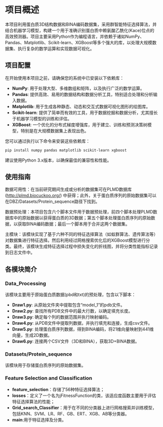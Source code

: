 # 项目概述

本项目利用蛋白质3D结构数据和BINA编码数据集，采用群智能特征选择算法，并结合机器学习模型，构建一个用于准确识别蛋白质中赖氨酸乙酰化(Kace)位点的高效预测器。项目主要采用Python作为编程语言，并依赖于诸如NumPy、Pandas、Matplotlib、Scikit-learn、XGBoost等多个强大的库，以处理大规模数据集、执行复杂的数学运算和实现数据可视化。

## 项目配置

在开始使用本项目之前，请确保您的系统中已安装以下依赖库：

- **NumPy**: 用于处理大型、多维数组和矩阵，以及执行广泛的数学运算。
- **Pandas**: 提供高效、易用的数据结构和数据分析工具，特别适合处理和分析输入数据。
- **Matplotlib**: 用于生成各种静态、动态和交互式数据可视化图形的绘图库。
- **Scikit-learn**: 提供了简单而有效的工具，用于数据挖掘和数据分析，尤其擅长于机器学习模型的训练和评估。
- **XGBoost**: 一个优化的分布式梯度增强库，用于建立、训练和预测决策树模型，特别是在大规模数据集上表现出色。

您可以通过执行以下命令来安装这些依赖库：

```bash
pip install numpy pandas matplotlib scikit-learn xgboost

```

建议使用Python 3.x版本，以确保最佳的兼容性和性能。

## 使用指南

数据可用性：在当前研究期间生成或分析的数据集可在PLMD数据库 (http://plmd.biocuckoo.org/) 中获得；此外，关于蛋白质序列的原始数据集可以在DBZ/Datasets/Protein_sequence路径下找到。

数据预处理：本项目包含六个脚本文件用于数据预处理，前四个脚本处理PLMD数据库中的原始数据以获得蛋白质的3D数据；第五个脚本处理蛋白质序列的原始数据，以获取BINA编码数据；最后一个脚本用于合并这两个数据集。

主模块：该模块实现了基于六种不同的特征选择算法（如蚁群算法、遗传算法等）对数据集进行特征选择。然后利用经过网格搜索优化后的XGBoost模型进行分类。最终，该模块生成特征选择过程中损失变化的折线图，并将分类性能指标记录到日志文件中。

## 各模块简介

### Data_Processing

该模块主要用于原始蛋白质数据(pbd和txt)的预处理，包含以下脚本：

- **Draw1.py**: 从原始文件夹中提取包含“model_1”的pdb文件。
- **Draw2.py**: 查找所有PDB文件中的最大行数，以确定填充长度。
- **Draw3.py**: 确定每个列的数据范围并执行映射编码。
- **Draw4.py**: 从PDB文件中提取列数据，并执行填充和连接，生成csv文件。
- **Draw5.py**: 处理蛋白质序列数据，得到BINA编码，将21维向量映射到441维向量，生成2D数据。
- **Draw6.py**: 连接两个CSV文件（3D和BINA），获取3D+BINA数据。

### Datasets/Protein_sequence

该模块用于存储蛋白质序列的原始数据集。

### Feature Selection and Classification

- **feature_selection**：存储了56种特征选择算法；
- **losses**：定义了一个名为jFitnessFunction的类，该适应度函数主要用于评估特征选择算法的性能；
- **Grid_search_Classifier**：用于在不同的分类器上进行网格搜索并训练模型，包括KNN、SVM、LR、RF、GB、ERT、XGB、AB等分类器。
- **main**:用于特征选择及分类。


